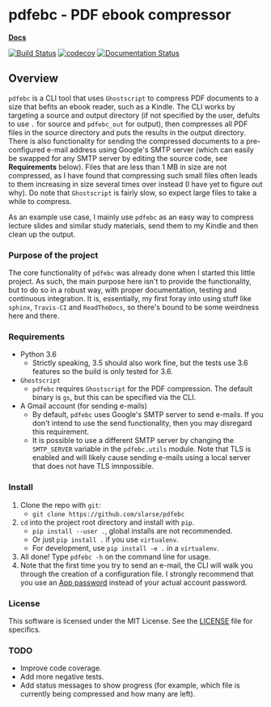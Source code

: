 # pdfebc - PDF ebook compressor

**[Docs](http://pdfebc.readthedocs.io/en/latest/)**

[![Build Status](https://travis-ci.org/slarse/pdfebc.svg?branch=master)](https://travis-ci.org/slarse/pdfebc)
[![codecov](https://codecov.io/gh/slarse/pdfebc/branch/master/graph/badge.svg)](https://codecov.io/gh/slarse/pdfebc)
[![Documentation Status](https://readthedocs.org/projects/pdfebc/badge/?version=latest)](http://pdfebc.readthedocs.io/en/latest/?badge=latest)


## Overview
`pdfebc` is a CLI tool that uses `Ghostscript` to compress PDF documents to a size that befits 
an ebook reader, such as a Kindle. The CLI works by targeting a source and output directory (if 
not specified by the user, defults to use `.` for source and `pdfebc_out` for output), then 
compresses all PDF files in the source directory and puts the results in the output directory. 
There is also functionality for sending the compressed documents to a pre-configured e-mail 
address using Google's SMTP server (which can easily be swapped for any SMTP server by editing 
the source code, see **Requirements** below). Files that are less than 1 MB in size are not 
compressed, as I have found that compressing such small files often leads to them increasing 
in size several times over instead (I have yet to figure out why). Do note that `Ghostscript` 
is fairly slow, so expect large files to take a while to compress.

As an example use case, I mainly use `pdfebc` as an easy way to compress lecture slides and 
similar study materials, send them to my Kindle and then clean up the output.

### Purpose of the project
The core functionality of `pdfebc` was already done when I started this little project. As 
such, the main purpose here isn't to provide the functionality, but to do so in a robust way, 
with proper documentation, testing and continuous integration. It is, essentially, my first 
foray into using stuff like `sphinx`, `Travis-CI` and `ReadTheDocs`, so there's bound to be 
some weirdness here and there.

### Requirements
* Python 3.6
    - Strictly speaking, 3.5 should also work fine, but the tests use 3.6 features so the
    build is only tested for 3.6.
* `Ghostscript`
    - `pdfebc` requires `Ghostscript` for the PDF compression. The default binary is `gs`,
    but this can be specified via the CLI.
* A Gmail account (for sending e-mails)
    - By default, `pdfebc` uses Google's SMTP server to send e-mails. If you don't intend
    to use the send functionality, then you may disregard this requirement.
    - It is possible to use a different SMTP server by changing the `SMTP_SERVER` variable in the
    `pdfebc.utils` module. Note that TLS is enabled and will likely cause sending e-mails
    using a local server that does not have TLS imnpossible.

### Install
1. Clone the repo with `git`:
    - `git clone https://github.com/slarse/pdfebc`
2. `cd` into the project root directory and install with `pip`.
    - `pip install --user .`, global installs are not recommended.
    - Or just `pip install .` if you use `virtualenv`.
    - For development, use `pip install -e .` in a `virtualenv`.
3. All done! Type `pdfebc -h` on the command line for usage.
4. Note that the first time you try to send an e-mail, the CLI will walk you through the creation
of a configuration file. I strongly recommend that you use an 
[App password](https://support.google.com/accounts/answer/185833?hl=en) instead of your
actual account password.

### License
This software is licensed under the MIT License. See the [LICENSE](LICENSE) file for specifics.

### TODO
* Improve code coverage.
* Add more negative tests.
* Add status messages to show progress (for example, which file is currently being 
compressed and how many are left).
